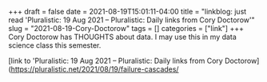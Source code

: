 +++draft = falsedate = 2021-08-19T15:01:11-04:00title = "linkblog: just read 'Pluralistic: 19 Aug 2021 – Pluralistic: Daily links from Cory Doctorow'"slug = "2021-08-19-Cory-Doctorow"tags = []categories = ["link"]+++Cory Doctorow has THOUGHTS about data. I may use this in my data science class this semester. [link to 'Pluralistic: 19 Aug 2021 – Pluralistic: Daily links from Cory Doctorow](https://pluralistic.net/2021/08/19/failure-cascades/